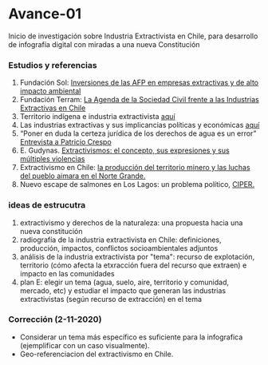 # Avance-01
Inicio de investigación sobre Industria Extractivista en Chile, para desarrollo de infografía digital con miradas a una nueva Constitución

### Estudios y referencias
1. Fundación Sol: [Inversiones de las AFP en empresas extractivas y de alto impacto ambiental](https://fundacionsol.cl/cl_luzit_herramientas/static/adjuntos/6684/ExtractivismoAFP(2020).pdf)
2. Fundación Terram: [La Agenda de la Sociedad Civil frente a las Industrias Extractivas en Chile](https://redextractivas.org/wp-content/uploads/2017/08/Reporte-Chile.pdf)
3. Territorio indígena e industria extractivista [aquí](http://territorioindigenaygobernanza.com/web/industrias-extractivas/)
4. Las industrias extractivas y sus implicancias políticas y económicas [aquí](https://scielo.conicyt.cl/scielo.php?script=sci_arttext&pid=S0719-37692013000100004)
5. “Poner en duda la certeza jurídica de los derechos de agua es un error” [Entrevista a Patricio Crespo](https://www.ciperchile.cl/2014/08/13/%e2%80%9cponer-en-duda-la-certeza-juridica-de-los-derechos-de-agua-es-un-error%e2%80%9d/)
6. E. Gudynas. [Extractivismos: el concepto, sus expresiones y sus múltiples violencias](http://gudynas.com/wp-content/uploads/GudynasExtractivismosConceptoViolenciasFuhem18.pdf)
7. Extractivismo en Chile: [la producción del territorio minero y las luchas del pueblo aimara en el Norte Grande.](http://www.scielo.org.co/pdf/rci/n98/0121-5612-rci-98-00003.pdf)
8. Nuevo escape de salmones en Los Lagos: un problema político, [CIPER.](https://www.ciperchile.cl/2020/07/08/nuevo-escape-de-salmones-en-los-lagos-un-problema-politico/)

### ideas de estrucutra
1. extractivismo y derechos de la naturaleza: una propuesta hacia una nueva constitución
2. radiografía de la industria extractivista en Chile: definiciones, producción, impactos, conflictos socioambientales adjuntos
3. análisis de la industria extractivista por "tema": recurso de explotación, territorio (cómo afecta la etxracción fuera del recurso que extraen) e impacto en las comunidades
4. plan E: elegir un tema (agua, suelo, aire, territorio y comunidad, mercado, etc) y estudiar el impacto que generan las industrias extractivistas (según recurso de extracción) en el tema

### Corrección (2-11-2020)
- Considerar un tema más específico es suficiente para la infografica (ejemplificar con un caso visualmente).
- Geo-referenciacion del extractivismo en Chile.
